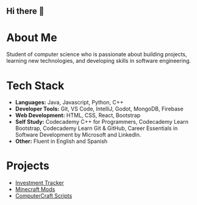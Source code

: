 ## **Hi there 👋**

# **About Me**
Student of computer science who is passionate about building projects, learning new technologies, and developing skills in software engineering.

# Tech Stack
- **Languages:** Java, Javascript, Python, C++ <br>
- **Developer Tools:** Git, VS Code, IntelliJ, Godot, MongoDB, Firebase <br>
- **Web Development:** HTML, CSS, React, Bootstrap <br>
- **Self Study:** Codecademy C++ for Programmers, Codecademy Learn Bootstrap, Codecademy Learn Git & GitHub, Career Essentials in Software Development by Microsoft and LinkedIn. <br>
- **Other:** Fluent in English and Spanish

# **Projects**
- [Investment Tracker](https://github.com/Koganee/Python_Investment_Tracker) <br>
- [Minecraft Mods](https://www.curseforge.com/members/kogane/projects) <br>
- [ComputerCraft Scripts](https://github.com/Koganee/computercraft_scripts)
